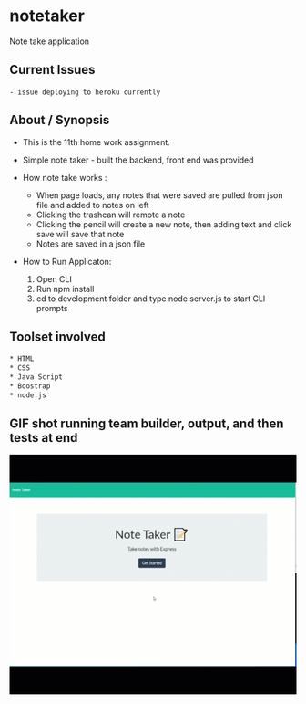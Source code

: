 # notetaker

Note take application

## Current Issues

    - issue deploying to heroku currently

## About / Synopsis

- This is the 11th home work assignment.
- Simple note taker - built the backend, front end was provided
- How note take works :

  - When page loads, any notes that were saved are pulled from json file and added to notes on left
  - Clicking the trashcan will remote a note
  - Clicking the pencil will create a new note, then adding text and click save will save that note
  - Notes are saved in a json file

- How to Run Applicaton:
  1. Open CLI
  2. Run npm install
  3. cd to development folder and type node server.js to start CLI prompts

## Toolset involved

    * HTML
    * CSS
    * Java Script
    * Boostrap
    * node.js

## GIF shot running team builder, output, and then tests at end

![](./public/assets/images/notetakegif.gif)
